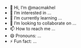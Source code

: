 - 👋 Hi, I’m @macmakhel
- 👀 I’m interested in ...
- 🌱 I’m currently learning ...
- 💞️ I’m looking to collaborate on ...
- 📫 How to reach me ...
- 😄 Pronouns: ...
- ⚡ Fun fact: ...

<!---
macmakhel/macmakhel is a ✨ special ✨ repository because its `README.md` (this file) appears on your GitHub profile.
You can click the Preview link to take a look at your changes.
--->
